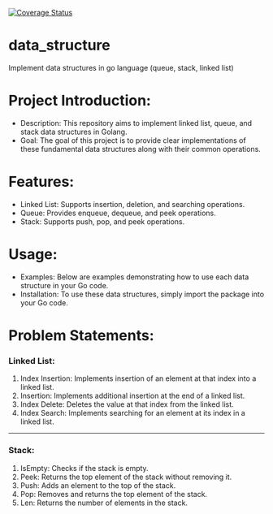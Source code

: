 [![Coverage Status](https://coveralls.io/repos/github/JokerTrickster/data_structure/badge.svg?branch=main)](https://coveralls.io/github/JokerTrickster/data_structure?branch=main)

# data_structure
Implement data structures in go language (queue, stack, linked list)

# Project Introduction:
- Description: This repository aims to implement linked list, queue, and stack data structures in Golang.
- Goal: The goal of this project is to provide clear implementations of these fundamental data structures along with their common operations.

# Features:
- Linked List: Supports insertion, deletion, and searching operations.
- Queue: Provides enqueue, dequeue, and peek operations.
- Stack: Supports push, pop, and peek operations.

# Usage:
- Examples: Below are examples demonstrating how to use each data structure in your Go code.
- Installation: To use these data structures, simply import the package into your Go code.

# Problem Statements:
### Linked List:
1. Index Insertion: Implements insertion of an element at that index into a linked list.  
2. Insertion: Implements additional insertion at the end of a linked list.  
3. Index Delete: Deletes the value at that index from the linked list.  
4. Index Search: Implements searching for an element at its index in a linked list.  

--------------- 
### Stack:
1. IsEmpty: Checks if the stack is empty.   
2. Peek: Returns the top element of the stack without removing it.  
3. Push: Adds an element to the top of the stack.  
4. Pop: Removes and returns the top element of the stack.  
5. Len: Returns the number of elements in the stack.  

